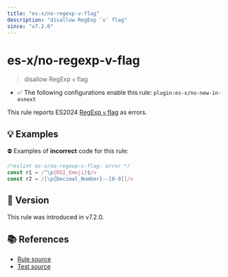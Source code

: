 ```yaml
---
title: "es-x/no-regexp-v-flag"
description: "disallow RegExp `v` flag"
since: "v7.2.0"
---
```


# es-x/no-regexp-v-flag
> disallow RegExp `v` flag

- ✅ The following configurations enable this rule: `plugin:es-x/no-new-in-esnext`

This rule reports ES2024 [RegExp `v` flag](https://github.com/tc39/proposal-regexp-v-flag) as errors.

## 💡 Examples

⛔ Examples of **incorrect** code for this rule:

<eslint-playground type="bad">

```js
/*eslint es-x/no-regexp-v-flag: error */
const r1 = /^\p{RGI_Emoji}$/v
const r2 = /[\p{Decimal_Number}--[0-9]]/v
```

</eslint-playground>

## 🚀 Version

This rule was introduced in v7.2.0.

## 📚 References

- [Rule source](https://github.com/eslint-community/eslint-plugin-es-x/blob/master/lib/rules/no-regexp-v-flag.js)
- [Test source](https://github.com/eslint-community/eslint-plugin-es-x/blob/master/tests/lib/rules/no-regexp-v-flag.js)
